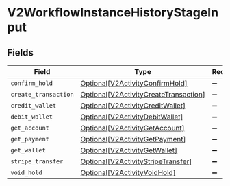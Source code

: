 # V2WorkflowInstanceHistoryStageInput


## Fields

| Field                                                                                       | Type                                                                                        | Required                                                                                    | Description                                                                                 |
| ------------------------------------------------------------------------------------------- | ------------------------------------------------------------------------------------------- | ------------------------------------------------------------------------------------------- | ------------------------------------------------------------------------------------------- |
| `confirm_hold`                                                                              | [Optional[V2ActivityConfirmHold]](../../models/shared/v2activityconfirmhold.md)             | :heavy_minus_sign:                                                                          | N/A                                                                                         |
| `create_transaction`                                                                        | [Optional[V2ActivityCreateTransaction]](../../models/shared/v2activitycreatetransaction.md) | :heavy_minus_sign:                                                                          | N/A                                                                                         |
| `credit_wallet`                                                                             | [Optional[V2ActivityCreditWallet]](../../models/shared/v2activitycreditwallet.md)           | :heavy_minus_sign:                                                                          | N/A                                                                                         |
| `debit_wallet`                                                                              | [Optional[V2ActivityDebitWallet]](../../models/shared/v2activitydebitwallet.md)             | :heavy_minus_sign:                                                                          | N/A                                                                                         |
| `get_account`                                                                               | [Optional[V2ActivityGetAccount]](../../models/shared/v2activitygetaccount.md)               | :heavy_minus_sign:                                                                          | N/A                                                                                         |
| `get_payment`                                                                               | [Optional[V2ActivityGetPayment]](../../models/shared/v2activitygetpayment.md)               | :heavy_minus_sign:                                                                          | N/A                                                                                         |
| `get_wallet`                                                                                | [Optional[V2ActivityGetWallet]](../../models/shared/v2activitygetwallet.md)                 | :heavy_minus_sign:                                                                          | N/A                                                                                         |
| `stripe_transfer`                                                                           | [Optional[V2ActivityStripeTransfer]](../../models/shared/v2activitystripetransfer.md)       | :heavy_minus_sign:                                                                          | N/A                                                                                         |
| `void_hold`                                                                                 | [Optional[V2ActivityVoidHold]](../../models/shared/v2activityvoidhold.md)                   | :heavy_minus_sign:                                                                          | N/A                                                                                         |